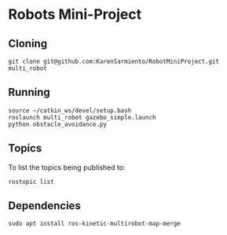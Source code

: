 # Robots Mini-Project

## Cloning
```
git clone git@github.com:KarenSarmiento/RobotMiniProject.git multi_robot
```

## Running
```
source ~/catkin_ws/devel/setup.bash
roslaunch multi_robot gazebo_simple.launch
python obstacle_avoidance.py
```

## Topics
To list the topics being published to:
```
rostopic list
```

## Dependencies
```
sudo apt install ros-kinetic-multirobot-map-merge
```